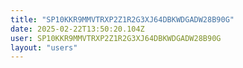 ```yaml
---
title: "SP10KKR9MMVTRXP2Z1R2G3XJ64DBKWDGADW28B90G"
date: 2025-02-22T13:50:20.104Z
user: SP10KKR9MMVTRXP2Z1R2G3XJ64DBKWDGADW28B90G
layout: "users"
---
```

    